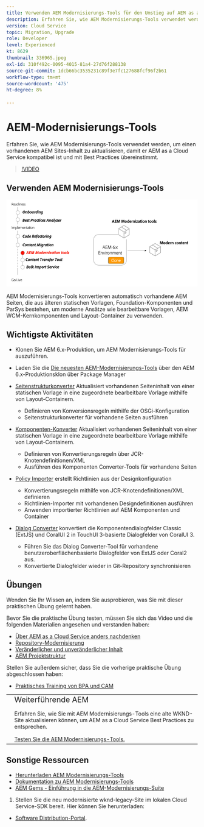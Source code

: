 ```yaml
---
title: Verwenden AEM Modernisierungs-Tools für den Umstieg auf AEM as a Cloud Service
description: Erfahren Sie, wie AEM Modernisierungs-Tools verwendet werden, um ein vorhandenes AEM Projekt und einen vorhandenen Inhalt zu aktualisieren und so AEM as a Cloud Service kompatibel zu sein.
version: Cloud Service
topic: Migration, Upgrade
role: Developer
level: Experienced
kt: 8629
thumbnail: 336965.jpeg
exl-id: 310f492c-0095-4015-81a4-27d76f288138
source-git-commit: 1dcb66bc3535231c89f3e7fc127688fcf96f2b61
workflow-type: tm+mt
source-wordcount: '475'
ht-degree: 8%

---
```



# AEM-Modernisierungs-Tools

Erfahren Sie, wie AEM Modernisierungs-Tools verwendet werden, um einen vorhandenen AEM Sites-Inhalt zu aktualisieren, damit er AEM as a Cloud Service kompatibel ist und mit Best Practices übereinstimmt.

>[!VIDEO](https://video.tv.adobe.com/v/336965/?quality=12&learn=on)

## Verwenden AEM Modernisierungs-Tools

![Lebenszyklus AEM Moderationstools](./assets/aem-modernization-tools.png)

AEM Modernisierungs-Tools konvertieren automatisch vorhandene AEM Seiten, die aus älteren statischen Vorlagen, Foundation-Komponenten und ParSys bestehen, um moderne Ansätze wie bearbeitbare Vorlagen, AEM WCM-Kernkomponenten und Layout-Container zu verwenden.

## Wichtigste Aktivitäten

+ Klonen Sie AEM 6.x-Produktion, um AEM Modernisierungs-Tools für auszuführen.
+ Laden Sie die [Die neuesten AEM-Modernisierungs-Tools](https://github.com/adobe/aem-modernize-tools/releases/latest) über den AEM 6.x-Produktionsklon über Package Manager

+ [Seitenstrukturkonverter](https://opensource.adobe.com/aem-modernize-tools/pages/tools/page-structure.html) Aktualisiert vorhandenen Seiteninhalt von einer statischen Vorlage in eine zugeordnete bearbeitbare Vorlage mithilfe von Layout-Containern.
   + Definieren von Konversionsregeln mithilfe der OSGi-Konfiguration
   + Seitenstrukturkonverter für vorhandene Seiten ausführen

+ [Komponenten-Konverter](https://opensource.adobe.com/aem-modernize-tools/pages/tools/component.html) Aktualisiert vorhandenen Seiteninhalt von einer statischen Vorlage in eine zugeordnete bearbeitbare Vorlage mithilfe von Layout-Containern.
   + Definieren von Konvertierungsregeln über JCR-Knotendefinitionen/XML
   + Ausführen des Komponenten Converter-Tools für vorhandene Seiten

+ [Policy Importer](https://opensource.adobe.com/aem-modernize-tools/pages/tools/policy-importer.html) erstellt Richtlinien aus der Designkonfiguration
   + Konvertierungsregeln mithilfe von JCR-Knotendefinitionen/XML definieren
   + Richtlinien-Importer mit vorhandenen Designdefinitionen ausführen
   + Anwenden importierter Richtlinien auf AEM Komponenten und Container

+ [Dialog Converter](https://opensource.adobe.com/aem-modernize-tools/pages/tools/dialog.html) konvertiert die Komponentendialogfelder Classic (ExtJS) und CoralUI 2 in TouchUI 3-basierte Dialogfelder von CoralUI 3.
   + Führen Sie das Dialog Converter-Tool für vorhandene benutzeroberflächenbasierte Dialogfelder von ExtJS oder Coral2 aus.
   + Konvertierte Dialogfelder wieder in Git-Repository synchronisieren

## Übungen

Wenden Sie Ihr Wissen an, indem Sie ausprobieren, was Sie mit dieser praktischen Übung gelernt haben.

Bevor Sie die praktische Übung testen, müssen Sie sich das Video und die folgenden Materialien angesehen und verstanden haben:

+ [Über AEM as a Cloud Service anders nachdenken](./introduction.md)
+ [Repository-Modernisierung](./repository-modernization.md)
+ [Veränderlicher und unveränderlicher Inhalt](../../developing/basics/mutable-immutable.md)
+ [AEM Projektstruktur](https://experienceleague.adobe.com/docs/experience-manager-cloud-service/implementing/developing/aem-project-content-package-structure.html?lang=de)

Stellen Sie außerdem sicher, dass Sie die vorherige praktische Übung abgeschlossen haben:

+ [Praktisches Training von BPA und CAM](./bpa-and-cam.md#hands-on-exercise)

<table style="border-width:0">
    <tr>
        <td style="width:150px">
            <a  rel="noreferrer"
                target="_blank"
                href="https://github.com/adobe/aem-cloud-engineering-video-series-exercises/tree/session2-migration#bootcamp---session-2-migration-methodology"><img alt="GitHub-Repository für praktische Übungen" src="./assets/github.png"/>
            </a>        
        </td>
        <td style="width:100%;margin-bottom:1rem;">
            <div style="font-size:1.25rem;font-weight:400;">Weiterführende AEM</div>
            <p style="margin:1rem 0">
                Erfahren Sie, wie Sie mit AEM Modernisierungs-Tools eine alte WKND-Site aktualisieren können, um AEM as a Cloud Service Best Practices zu entsprechen.
            </p>
            <a  rel="noreferrer"
                target="_blank"
                href="https://github.com/adobe/aem-cloud-engineering-video-series-exercises/tree/session2-migration#bootcamp---session-2-migration-methodology" class="spectrum-Button spectrum-Button--primary spectrum-Button--sizeM">
                <span class="spectrum-Button-label has-no-wrap has-text-weight-bold">Testen Sie die AEM Modernisierungs-Tools.</span>
            </a>
        </td>
    </tr>
</table>

## Sonstige Ressourcen

+ [Herunterladen AEM Modernisierungs-Tools](https://github.com/adobe/aem-modernize-tools/releases/latest)
+ [Dokumentation zu AEM Modernisierungs-Tools](https://opensource.adobe.com/aem-modernize-tools/)
+ [AEM Gems - Einführung in die AEM-Modernisierungs-Suite](https://helpx.adobe.com/experience-manager/kt/eseminars/gems/Introducing-the-AEM-Modernization-Suite.html)



1. Stellen Sie die neu modernisierte wknd-legacy-Site im lokalen Cloud Service-SDK bereit. Hier können Sie herunterladen:
+ [Software Distribution-Portal](https://experienceleague.adobe.com/docs/experience-cloud/software-distribution/home.htm).
